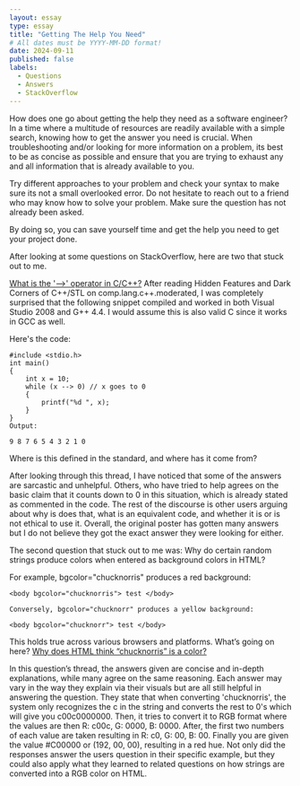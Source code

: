 ```yaml
---
layout: essay
type: essay
title: "Getting The Help You Need"
# All dates must be YYYY-MM-DD format!
date: 2024-09-11
published: false
labels:
  - Questions
  - Answers
  - StackOverflow
---
```


How does one go about getting the help they need as a software engineer? In a time where a multitude of resources are readily available with a simple search, knowing how to get the answer you need is crucial. When troubleshooting and/or looking for more information on a problem, its best to be as concise as possible and ensure that you are trying to exhaust any and all information that is already available to you. 

Try different approaches to your problem and check your syntax to make sure its not a small overlooked error.
Do not hesitate to reach out to a friend who may know how to solve your problem. 
Make sure the question has not already been asked.

By doing so, you can save yourself time and get the help you need to get your project done.

After looking at some questions on StackOverflow, here are two that stuck out to me.

[What is the '-->' operator in C/C++?](https://stackoverflow.com/questions/1642028/what-is-the-operator-in-c-c)
After reading Hidden Features and Dark Corners of C++/STL on comp.lang.c++.moderated, I was completely surprised that the following snippet compiled and worked in both Visual Studio 2008 and G++ 4.4. I would assume this is also valid C since it works in GCC as well.

Here's the code:
```
#include <stdio.h>
int main()
{
    int x = 10;
    while (x --> 0) // x goes to 0
    {
        printf("%d ", x);
    }
}
Output:

9 8 7 6 5 4 3 2 1 0
```
Where is this defined in the standard, and where has it come from?


After looking through this thread, I have noticed that some of the answers are sarcastic and unhelpful. Others, who have tried to help agrees on the basic claim that it counts down to 0 in this situation, which is already stated as commented in the code. The rest of the discourse is other users arguing about why is does that, what is an equivalent code, and whether it is or is not ethical to use it. Overall, the original poster has gotten many answers but I do not believe they got the exact answer they were looking for either. 

The second question that stuck out to me was: 
Why do certain random strings produce colors when entered as background colors in HTML?

For example, bgcolor="chucknorris" produces a red background:
```
<body bgcolor="chucknorris"> test </body>

Conversely, bgcolor="chucknorr" produces a yellow background:

<body bgcolor="chucknorr"> test </body>

```
This holds true across various browsers and platforms. What’s going on here?
[Why does HTML think “chucknorris” is a color?](https://stackoverflow.com/questions/8318911/why-does-html-think-chucknorris-is-a-color)

In this question’s thread, the answers given are concise and in-depth explanations, while many agree on the same reasoning. Each answer may vary in the way they explain via their visuals but are all still helpful in answering the question. They state that when converting 'chucknorris', the system only recognizes the c in the string and converts the rest to 0's which will give you c00c0000000. Then, it tries to convert it to RGB format where the values are then R: c00c, G: 0000, B: 0000. After, the first two numbers of each value are taken resulting in R: c0, G: 00, B: 00. Finally you are given the value #C00000 or (192, 00, 00), resulting in a red hue.
Not only did the responses answer the users question in their specific example, but they could also apply what they learned to related questions on how strings are converted into a RGB color on HTML.

